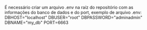 É necessário criar um arquivo .env na raíz do repositório com as informações do banco de dados e do port, exemplo de arquivo .env: DBHOST="localhost" DBUSER="root" DBPASSWORD="adminadmin" DBNAME="my_db" PORT=6663